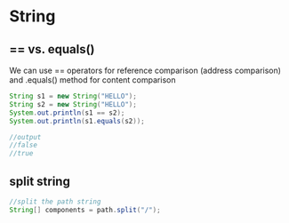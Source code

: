 # String

## == vs. equals()
We can use == operators for reference comparison (address comparison) and .equals() method for content comparison

```java
String s1 = new String("HELLO"); 
String s2 = new String("HELLO"); 
System.out.println(s1 == s2); 
System.out.println(s1.equals(s2)); 

//output
//false
//true
```

## split string

```java
//split the path string
String[] components = path.split("/");
```